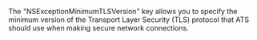 
The "NSExceptionMinimumTLSVersion" key allows you to specify the minimum version
of the Transport Layer Security (TLS) protocol that ATS should use when making
secure network connections.
